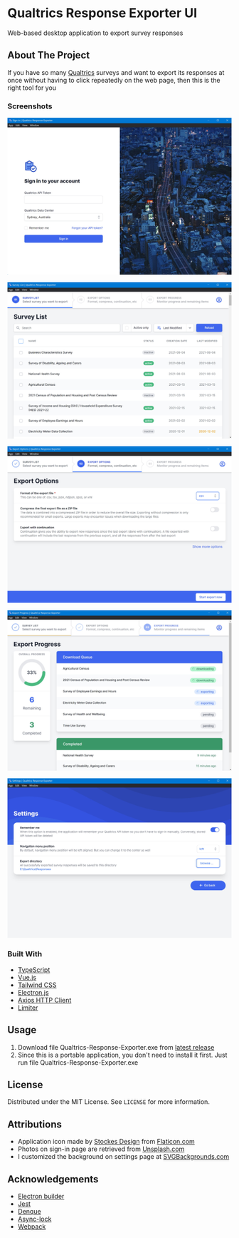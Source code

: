 # Qualtrics Response Exporter UI
Web-based desktop application to export survey responses

## About The Project
If you have so many [Qualtrics](https://www.qualtrics.com) surveys and want to export its responses at once without having to click repeatedly on the web page, then this is the right tool for you

### Screenshots

![Sign-in](images/1-sign-in.jpg)

![Survey List](images/2-survey-list.jpg)

![Export Options](images/3-export-options.jpg)

![Export Progress](images/4-export-progress.jpg)

![Settings](images/5-settings.jpg)

### Built With
* [TypeScript](https://www.typescriptlang.org/)
* [Vue.js](https://v3.vuejs.org/)
* [Tailwind	CSS](https://tailwindcss.com/)
* [Electron.js](https://www.electronjs.org/)
* [Axios HTTP Client](https://axios-http.com/)
* [Limiter](https://github.com/jhurliman/node-rate-limiter)


## Usage
1. Download file Qualtrics-Response-Exporter.exe from [latest release](https://github.com/deddyss/qualtrics-response-exporter-ui/releases/latest)
2. Since this is a portable application, you don't need to install it first. Just run file Qualtrics-Response-Exporter.exe


## License
Distributed under the MIT License. See `LICENSE` for more information.


## Attributions
* Application icon made by <a href="https://www.flaticon.com/authors/stockes-design" title="Stockes Design">Stockes Design</a> from <a href="https://www.flaticon.com/" title="Flaticon">Flaticon.com</a>
* Photos on sign-in page are retrieved from <a href="https://unsplash.com/">Unsplash.com</a>
* I customized the background on settings page at [SVGBackgrounds.com](https://www.svgbackgrounds.com/)


## Acknowledgements
* [Electron builder](https://www.electron.build/)
* [Jest](https://jestjs.io/)
* [Denque](https://github.com/invertase/denque)
* [Async-lock](https://github.com/rogierschouten/async-lock)
* [Webpack](https://webpack.js.org/)
